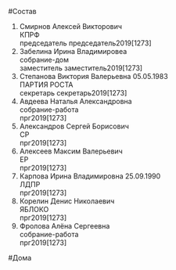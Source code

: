 #Состав  
1. Смирнов Алексей Викторович  
    КПРФ  
    председатель председатель2019[1273]  
2. Забелина Ирина Владимировеа  
    собрание-дом  
    заместитель заместитель2019[1273]  
3. Степанова Виктория Валерьевна 05.05.1983  
    ПАРТИЯ РОСТА  
    секретарь секретарь2019[1273]  
4. Авдеева Наталья Александровна  
    собрание-работа  
    прг2019[1273]  
5. Александров Сергей Борисович  
    СР  
    прг2019[1273]  
6. Алексеев Максим Валерьевич  
    ЕР  
    прг2019[1273]  
7. Карпова Ирина Владимировна 25.09.1990  
    ЛДПР  
    прг2019[1273]  
8. Корелин Денис Николаевич  
    ЯБЛОКО  
    прг2019[1273]  
9. Фролова Алёна Сергеевна  
    собрание-работа  
    прг2019[1273]  
  
#Дома  
